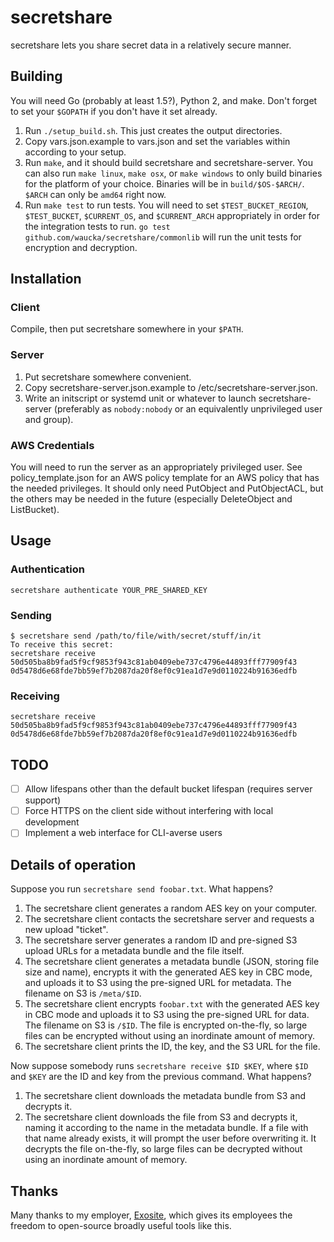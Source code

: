 # secretshare

secretshare lets you share secret data in a relatively secure manner.

## Building

You will need Go (probably at least 1.5?), Python 2, and make.  Don't forget to set your `$GOPATH` if you don't have it set already.

1. Run `./setup_build.sh`.  This just creates the output directories.
2. Copy vars.json.example to vars.json and set the variables within according to your setup.
3. Run `make`, and it should build secretshare and secretshare-server.  You can also run `make linux`, `make osx`, or `make windows` to only build binaries for the platform of your choice.  Binaries will be in `build/$OS-$ARCH/`.  `$ARCH` can only be `amd64` right now.
4. Run `make test` to run tests.  You will need to set `$TEST_BUCKET_REGION`, `$TEST_BUCKET`, `$CURRENT_OS`, and `$CURRENT_ARCH` appropriately in order for the integration tests to run.  `go test github.com/waucka/secretshare/commonlib` will run the unit tests for encryption and decryption.

## Installation

### Client

Compile, then put secretshare somewhere in your `$PATH`.

### Server

1. Put secretshare somewhere convenient.
2. Copy secretshare-server.json.example to /etc/secretshare-server.json.
3. Write an initscript or systemd unit or whatever to launch secretshare-server (preferably as `nobody:nobody` or an equivalently unprivileged user and group).

### AWS Credentials

You will need to run the server as an appropriately privileged user.  See policy_template.json for an AWS policy template for an AWS policy that has the needed privileges.  It should only need PutObject and PutObjectACL, but the others may be needed in the future (especially DeleteObject and ListBucket).

## Usage

### Authentication

    secretshare authenticate YOUR_PRE_SHARED_KEY

### Sending

    $ secretshare send /path/to/file/with/secret/stuff/in/it
	To receive this secret:
    secretshare receive 50d505ba8b9fad5f9cf9853f943c81ab0409ebe737c4796e44893fff77909f43 0d5478d6e68fde7bb59ef7b2087da20f8ef0c91ea1d7e9d0110224b91636edfb

### Receiving

    secretshare receive 50d505ba8b9fad5f9cf9853f943c81ab0409ebe737c4796e44893fff77909f43 0d5478d6e68fde7bb59ef7b2087da20f8ef0c91ea1d7e9d0110224b91636edfb

## TODO

- [ ] Allow lifespans other than the default bucket lifespan (requires server support)
- [ ] Force HTTPS on the client side without interfering with local development
- [ ] Implement a web interface for CLI-averse users

## Details of operation

Suppose you run `secretshare send foobar.txt`.  What happens?

1. The secretshare client generates a random AES key on your computer.
2. The secretshare client contacts the secretshare server and requests a new upload "ticket".
3. The secretshare server generates a random ID and pre-signed S3 upload URLs for a metadata bundle and the file itself.
4. The secretshare client generates a metadata bundle (JSON, storing file size and name), encrypts it with the generated AES key in CBC mode, and uploads it to S3 using the pre-signed URL for metadata.  The filename on S3 is `/meta/$ID`.
5. The secretshare client encrypts `foobar.txt` with the generated AES key in CBC mode and uploads it to S3 using the pre-signed URL for data.  The filename on S3 is `/$ID`.  The file is encrypted on-the-fly, so large files can be encrypted without using an inordinate amount of memory.
6. The secretshare client prints the ID, the key, and the S3 URL for the file.

Now suppose somebody runs `secretshare receive $ID $KEY`, where `$ID` and `$KEY` are the ID and key from the previous command.  What happens?

1. The secretshare client downloads the metadata bundle from S3 and decrypts it.
2. The secretshare client downloads the file from S3 and decrypts it, naming it according to the name in the metadata bundle.  If a file with that name already exists, it will prompt the user before overwriting it.  It decrypts the file on-the-fly, so large files can be decrypted without using an inordinate amount of memory.

## Thanks

Many thanks to my employer, [Exosite](https://exosite.com/), which gives its employees the freedom to open-source broadly useful tools like this.
